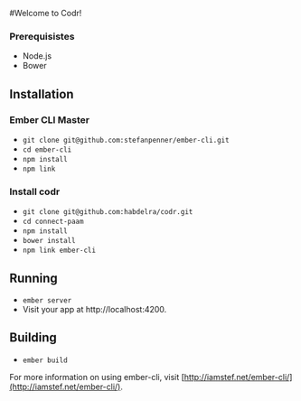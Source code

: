 #Welcome to Codr!

### Prerequisistes
* Node.js
* Bower

## Installation

### Ember CLI Master

* `git clone git@github.com:stefanpenner/ember-cli.git`
* `cd ember-cli`
* `npm install`
* `npm link`

### Install codr

* `git clone git@github.com:habdelra/codr.git`
* `cd connect-paam`
* `npm install`
* `bower install`
* `npm link ember-cli`

## Running

* `ember server`
* Visit your app at http://localhost:4200.

## Building

* `ember build`

For more information on using ember-cli, visit [http://iamstef.net/ember-cli/](http://iamstef.net/ember-cli/).
